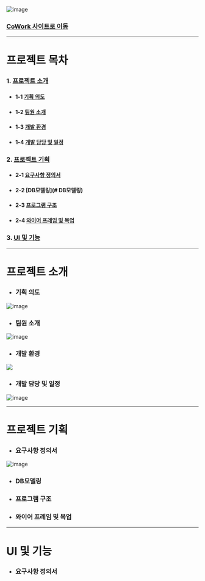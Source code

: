 <!-- 프로젝트 이미지 -->
![image](https://github.com/limbit95/cowork/assets/111622452/032e00da-7bd7-4eea-9e0f-f8de0ba539aa)
### [CoWork 사이트로 이동](http://coworkintranet.site)

---

# 프로젝트 목차
### 1. [프로젝트 소개](#프로젝트-소개)
* #### 1-1 [기획 의도](#기획-의도)
* #### 1-2 [팀원 소개](#팀원-소개)
* #### 1-3 [개발 환경](#개발-환경)
* #### 1-4 [개발 담당 및 일정](#개발-담당-및-일정)
### 2. [프로젝트 기획](#프로젝트-기획)
* #### 2-1 [요구사항 정의서](#요구사항-정의서)
* #### 2-2 [DB모델링](# DB모델링)
* #### 2-3 [프로그램 구조](#프로그램-구조)
* #### 2-4 [와이어 프레임 및 목업](#와이어-프레임-및-목업)
### 3. [UI 및 기능](#UI-및-기능)
---

# 프로젝트 소개
* ### 기획 의도
![image](https://github.com/limbit95/cowork/assets/111622452/221e8100-8b8c-4e9f-9441-936feb5518b5)
* ### 팀원 소개
![image](https://github.com/limbit95/cowork/assets/111622452/0540e2ee-7393-425e-96b8-5f6a18b3253e)
* ### 개발 환경
<img src="https://github.com/limbit95/cowork/assets/111622452/22b3584f-90e4-491b-ba64-d6f38c5c669f"></img>
* ### 개발 담당 및 일정
![image](https://github.com/limbit95/cowork/assets/111622452/f92083e0-af06-4c82-abda-095870c2a13b)

---

# 프로젝트 기획
* ### 요구사항 정의서
![image](https://github.com/limbit95/cowork/assets/111622452/7f677e08-9135-4c3d-9e8a-80303f964a60)
* ### DB모델링

* ### 프로그램 구조

* ### 와이어 프레임 및 목업


---

# UI 및 기능
* ### 요구사항 정의서
